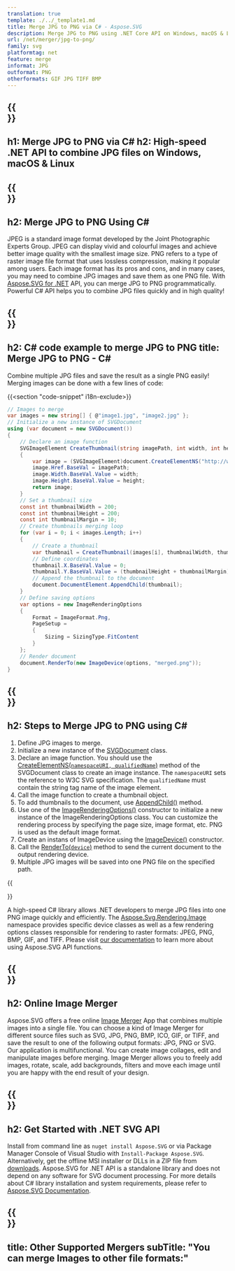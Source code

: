 ```yaml
---
translation: true
template: ./../_template1.md
title: Merge JPG to PNG via C# - Aspose.SVG
description: Merge JPG to PNG using .NET Core API on Windows, macOS & Linux
url: /net/merger/jpg-to-png/
family: svg
platformtag: net
feature: merge
informat: JPG
outformat: PNG
otherformats: GIF JPG TIFF BMP
---
```


{{<section banner>}}
---
h1: Merge JPG to PNG via C#
h2: High-speed .NET API to combine JPG files on Windows, macOS & Linux
---

{{<section overview>}}
---
h2: Merge JPG to PNG Using C#
---

JPEG is a standard image format developed by the Joint Photographic Experts Group. JPEG can display vivid and colourful images and achieve better image quality with the smallest image size. PNG refers to a type of raster image file format that uses lossless compression, making it popular among users. Each image format has its pros and cons, and in many cases, you may need to combine JPG images and save them as one PNG file. With [Aspose.SVG for .NET](https://products.aspose.com/svg/net/) API, you can merge JPG to PNG programmatically. Powerful C# API helps you to combine JPG files quickly and in high quality!

{{<section code-text>}}
---
h2: C# code example to merge JPG to PNG
title: Merge JPG to PNG - C#
---

Combine multiple JPG files and save the result as a single PNG easily! Merging images can be done with a few lines of code:

{{<section "code-snippet" i18n-exclude>}}

```cs
// Images to merge 
var images = new string[] { @"image1.jpg", "image2.jpg" };
// Initialize a new instance of SVGDocument
using (var document = new SVGDocument())
{
    // Declare an image function
    SVGImageElement CreateThumbnail(string imagePath, int width, int height)
    {
        var image = (SVGImageElement)document.CreateElementNS("http://www.w3.org/2000/svg", "image");
        image.Href.BaseVal = imagePath;
        image.Width.BaseVal.Value = width;
        image.Height.BaseVal.Value = height;
        return image;
    }
    // Set a thumbnail size
    const int thumbnailWidth = 200;
    const int thumbnailHeight = 200;
    const int thumbnailMargin = 10;
    // Create thumbnails merging loop
    for (var i = 0; i < images.Length; i++)
    {
        // Create a thumbnail
        var thumbnail = CreateThumbnail(images[i], thumbnailWidth, thumbnailHeight);
        // Define coordinates 
        thumbnail.X.BaseVal.Value = 0;
        thumbnail.Y.BaseVal.Value = (thumbnailHeight + thumbnailMargin) * i;
        // Append the thumbnail to the document
        document.DocumentElement.AppendChild(thumbnail);
    }
    // Define saving options
    var options = new ImageRenderingOptions
    {
        Format = ImageFormat.Png,
        PageSetup =
        {
            Sizing = SizingType.FitContent
        }
    };    
    // Render document 
    document.RenderTo(new ImageDevice(options, "merged.png"));
}
```

{{<section steps>}}
---
h2: Steps to Merge JPG to PNG using C#
---

1. Define JPG images to merge. 
1. Initialize a new instance of the [SVGDocument](https://reference.aspose.com/svg/net/aspose.svg/svgdocument/svgdocument/#constructor) class. 
1. Declare an image function. You should use the [CreateElementNS(`namespaceURI, qualifiedName`)](https://reference.aspose.com/svg/net/aspose.svg.dom/document/createelementns/#createelementns) method of the SVGDocument class to create an image instance. The `namespaceURI` sets the reference to W3C SVG specification. The `qualifiedName` must contain the string tag name of the image element.
1. Call the image function to create a thumbnail object.
1. To add thumbnails to the document, use [AppendChild()](https://reference.aspose.com/svg/net/aspose.svg.dom/node/appendchild/#appendchild) method.
1. Use one of the [ImageRenderingOptions()](https://reference.aspose.com/svg/net/aspose.svg.rendering.image/imagerenderingoptions/) constructor to initialize a new instance of the ImageRenderingOptions class. You can customize the rendering process by specifying the page size, image format, etc. PNG is used as the default image format.
1. Create an instans of ImageDevice using the [ImageDevice()](https://reference.aspose.com/svg/net/aspose.svg.rendering.image/imagedevice/imagedevice/#constructor_3) constructor.
1. Call the [RenderTo(`device`)](https://reference.aspose.com/svg/net/aspose.svg/svgdocument/renderto/#renderto) method to send the current document to the output rendering device.
1. Multiple JPG images will be saved into one PNG file on the specified path.

{{<section documentation>}}

A high-speed C# library allows .NET developers to merge JPG files into one PNG image quickly and efficiently. The [Aspose.Svg.Rendering.Image](https://reference.aspose.com/svg/net/aspose.svg.rendering.image/) namespace provides specific device classes as well as a few rendering options classes responsible for rendering to raster formats: JPEG, PNG, BMP, GIF, and TIFF. Please visit <a href="https://docs.aspose.com/svg/net/how-to-work-with-aspose-svg-api/" target="_blank">our documentation</a> to learn more about using Aspose.SVG API functions. 

{{<section online-merger>}}
---
h2: Online Image Merger
---

Aspose.SVG offers a free online <a href="https://products.aspose.app/svg/merger" target="_blank">Image Merger</a> App that combines multiple images into a single file. You can choose a kind of Image Merger for different source files such as SVG, JPG, PNG, BMP, ICO, GIF, or TIFF, and save the result to one of the following output formats: JPG, PNG or SVG. Our application is multifunctional. You can create image collages, edit and manipulate images before merging. Image Merger allows you to freely add images, rotate, scale, add backgrounds, filters and move each image until you are happy with the end result of your design.

{{<section get-started>}}
---
h2: Get Started with .NET SVG API
---

Install from command line as ```nuget install Aspose.SVG``` or via Package Manager Console of Visual Studio with ```Install-Package Aspose.SVG```.
Alternatively, get the offline MSI installer or DLLs in a ZIP file from [downloads](https://downloads.aspose.com/svg/net). Aspose.SVG for .NET API is a standalone library and does not depend on any software for SVG document processing.
 For more details about C# library installation and system requirements, please refer to [Aspose.SVG Documentation](https://docs.aspose.com/svg/net/getting-started/).

{{<section other-mergers>}}
---
title: Other Supported Mergers
subTitle: "You can merge Images to other file formats:"
---